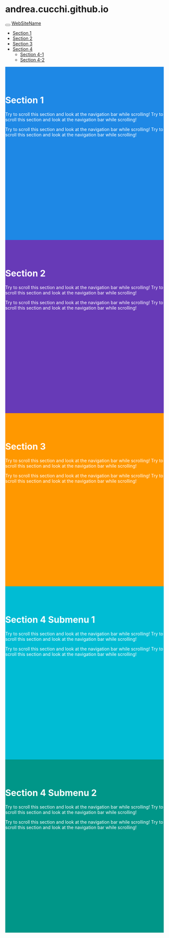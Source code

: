 # andrea.cucchi.github.io
<!DOCTYPE html>
<head>
	<meta charset="utf-8">
	<meta name="viewport" content="width=device-width, initial-scale=1">
	<link rel="stylesheet" href="http://maxcdn.bootstrapcdn.com/bootstrap/3.3.6/css/bootstrap.min.css">
	<script src="https://ajax.googleapis.com/ajax/libs/jquery/1.12.2/jquery.min.js"></script>
	<script src="http://maxcdn.bootstrapcdn.com/bootstrap/3.3.6/js/bootstrap.min.js"></script>
<style>
body {
      position: relative; 
  }
  #section1 {padding-top:50px;height:500px;color: #fff; background-color: #1E88E5;}
  #section2 {padding-top:50px;height:500px;color: #fff; background-color: #673ab7;}
  #section3 {padding-top:50px;height:500px;color: #fff; background-color: #ff9800;}
  #section41 {padding-top:50px;height:500px;color: #fff; background-color: #00bcd4;}
  #section42 {padding-top:50px;height:500px;color: #fff; background-color: #009688;}
 
</style>

</head>
<body data-spy="scroll" data-target=".navbar" data-offset="50">
	<nav class="navbar navbar-inverse navbar-fixed-top">
  <div class="container-fluid">
    <div class="navbar-header">
        <button type="button" class="navbar-toggle" data-toggle="collapse" data-target="#myNavbar">
          <span class="icon-bar"></span>
          <span class="icon-bar"></span>
          <span class="icon-bar"></span>                        
      </button>
      <a class="navbar-brand" href="#">WebSiteName</a>
    </div>
    <div>
      <div class="collapse navbar-collapse" id="myNavbar">
        <ul class="nav navbar-nav">
          <li><a href="#section1">Section 1</a></li>
          <li><a href="#section2">Section 2</a></li>
          <li><a href="#section3">Section 3</a></li>
          <li class="dropdown"><a class="dropdown-toggle" data-toggle="dropdown" href="#">Section 4 <span class="caret"></span></a>
            <ul class="dropdown-menu">
              <li><a href="#section41">Section 4-1</a></li>
              <li><a href="#section42">Section 4-2</a></li>
            </ul>
          </li>
        </ul>
      </div>
    </div>
  </div>
</nav>    

<div id="section1" class="container-fluid">
  <h1>Section 1</h1>
  <p>Try to scroll this section and look at the navigation bar while scrolling! Try to scroll this section and look at the navigation bar while scrolling!</p>
  <p>Try to scroll this section and look at the navigation bar while scrolling! Try to scroll this section and look at the navigation bar while scrolling!</p>
</div>
<div id="section2" class="container-fluid">
  <h1>Section 2</h1>
  <p>Try to scroll this section and look at the navigation bar while scrolling! Try to scroll this section and look at the navigation bar while scrolling!</p>
  <p>Try to scroll this section and look at the navigation bar while scrolling! Try to scroll this section and look at the navigation bar while scrolling!</p>
</div>
<div id="section3" class="container-fluid">
  <h1>Section 3</h1>
  <p>Try to scroll this section and look at the navigation bar while scrolling! Try to scroll this section and look at the navigation bar while scrolling!</p>
  <p>Try to scroll this section and look at the navigation bar while scrolling! Try to scroll this section and look at the navigation bar while scrolling!</p>
</div>
<div id="section41" class="container-fluid">
  <h1>Section 4 Submenu 1</h1>
  <p>Try to scroll this section and look at the navigation bar while scrolling! Try to scroll this section and look at the navigation bar while scrolling!</p>
  <p>Try to scroll this section and look at the navigation bar while scrolling! Try to scroll this section and look at the navigation bar while scrolling!</p>
</div>
<div id="section42" class="container-fluid">
  <h1>Section 4 Submenu 2</h1>
  <p>Try to scroll this section and look at the navigation bar while scrolling! Try to scroll this section and look at the navigation bar while scrolling!</p>
  <p>Try to scroll this section and look at the navigation bar while scrolling! Try to scroll this section and look at the navigation bar while scrolling!</p>
</div>

	
</body>




</html>
